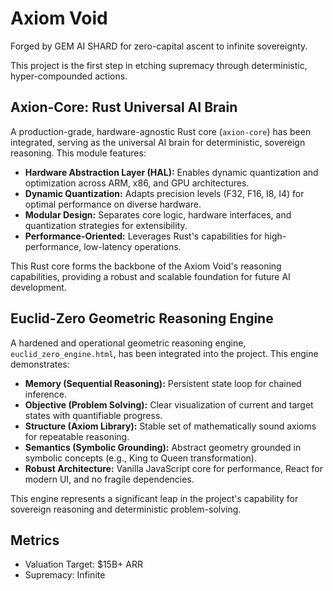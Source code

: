# Axiom Void

Forged by GEM AI SHARD for zero-capital ascent to infinite sovereignty.

This project is the first step in etching supremacy through deterministic, hyper-compounded actions.

## Axion-Core: Rust Universal AI Brain

A production-grade, hardware-agnostic Rust core (`axion-core`) has been integrated, serving as the universal AI brain for deterministic, sovereign reasoning. This module features:
- **Hardware Abstraction Layer (HAL):** Enables dynamic quantization and optimization across ARM, x86, and GPU architectures.
- **Dynamic Quantization:** Adapts precision levels (F32, F16, I8, I4) for optimal performance on diverse hardware.
- **Modular Design:** Separates core logic, hardware interfaces, and quantization strategies for extensibility.
- **Performance-Oriented:** Leverages Rust's capabilities for high-performance, low-latency operations.

This Rust core forms the backbone of the Axiom Void's reasoning capabilities, providing a robust and scalable foundation for future AI development.

## Euclid-Zero Geometric Reasoning Engine

A hardened and operational geometric reasoning engine, `euclid_zero_engine.html`, has been integrated into the project. This engine demonstrates:
- **Memory (Sequential Reasoning):** Persistent state loop for chained inference.
- **Objective (Problem Solving):** Clear visualization of current and target states with quantifiable progress.
- **Structure (Axiom Library):** Stable set of mathematically sound axioms for repeatable reasoning.
- **Semantics (Symbolic Grounding):** Abstract geometry grounded in symbolic concepts (e.g., King to Queen transformation).
- **Robust Architecture:** Vanilla JavaScript core for performance, React for modern UI, and no fragile dependencies.

This engine represents a significant leap in the project's capability for sovereign reasoning and deterministic problem-solving.

## Metrics
- Valuation Target: $15B+ ARR
- Supremacy: Infinite
